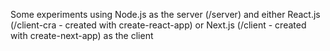 Some experiments using Node.js as the server (/server) and either React.js (/client-cra - created with create-react-app) or Next.js (/client - created with create-next-app) as the client